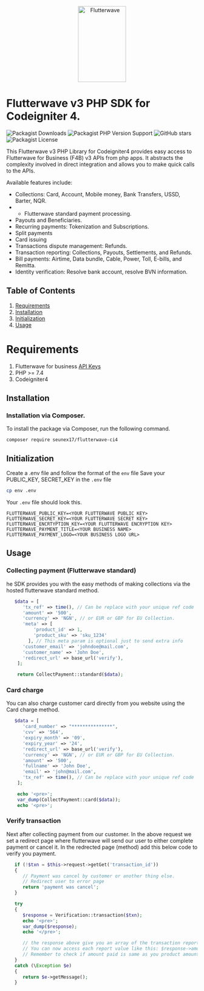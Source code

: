 <p align="center">
    <img title="Flutterwave" height="200" src="https://flutterwave.com/images/logo/full.svg" width="50%"/>
</p>

# Flutterwave v3 PHP SDK for Codeigniter 4.

![Packagist Downloads](https://img.shields.io/packagist/dt/seunex17/flutterwave-ci4)
![Packagist PHP Version Support](https://img.shields.io/packagist/php-v/seunex17/flutterwave-ci4)
![GitHub stars](https://img.shields.io/github/stars/seunex17/flutterwave-ci4)
![Packagist License](https://img.shields.io/packagist/l/seunex17/flutterwave-ci4)

This Flutterwave v3 PHP Library for Codeigniter4 provides easy access to Flutterwave for Business (F4B) v3 APIs from php
apps. It abstracts the complexity involved in direct integration and allows you to make quick calls to the APIs.

Available features include:

- Collections: Card, Account, Mobile money, Bank Transfers, USSD, Barter, NQR.
-
    - Flutterwave standard payment processing.
- Payouts and Beneficiaries.
- Recurring payments: Tokenization and Subscriptions.
- Split payments
- Card issuing
- Transactions dispute management: Refunds.
- Transaction reporting: Collections, Payouts, Settlements, and Refunds.
- Bill payments: Airtime, Data bundle, Cable, Power, Toll, E-bills, and Remitta.
- Identity verification: Resolve bank account, resolve BVN information.

## Table of Contents

1. [Requirements](#requirements)
2. [Installation](#installation)
3. [Initialization](#initialization)
4. [Usage](#usage)

<a id="requirements"></a>

# Requirements

1. Flutterwave for business [API Keys](https://developer.flutterwave.com/docs/integration-guides/authentication)
2. PHP >= 7.4
3. Codeigniter4

<a id="installation"></a>

## Installation

### Installation via Composer.

To install the package via Composer, run the following command.

```shell
composer require seunex17/flutterwave-ci4
```

<a id="initialization"></a>

## Initialization

Create a .env file and follow the format of the `env` file
Save your PUBLIC_KEY, SECRET_KEY in the `.env` file

```bash
cp env .env
```

Your `.env` file should look this.

```env
FLUTTERWAVE_PUBLIC_KEY=<YOUR FLUTTERWAVE PUBLIC KEY>
FLUTTERWAVE_SECRET_KEY=<YOUR FLUTTERWAVE SECRET KEY>
FLUTTERWAVE_ENCRTYPTION_KEY=<YOUR FLUTTERWAVE ENCRYPTION KEY>
FLUTTERWAVE_PAYMENT_TITLE=<YOUR BUSINESS NAME>
FLUTTERWAVE_PAYMENT_LOGO=<YOUR BUSINESS LOGO URL>
```

<a id="usage"></a>

## Usage

### Collecting payment (Flutterwave standard)

he SDK provides you with the easy methods of making collections via the hosted flutterwave standard method.

```php 
   $data = [
	  'tx_ref' => time(), // Can be replace with your unique ref code
	  'amount' => '500',
	  'currency' => 'NGN', // or EUR or GBP for EU Collection.
	  'meta' => [
	      'product_id' => 1,
	      'product_sku' => 'sku_1234'
	    ], // This meta param is optional just to send extra info
	  'customer_email' => 'johndoe@mail.com',
	  'customer_name' => 'John Doe',
	  'redirect_url' => base_url('verify'),
	];

	return CollectPayment::standard($data);
```

### Card charge

You can also charge customer card directly from you website using the Card charge method.

```php 
   $data = [
	  'card_number' => "***************",
	  'cvv' => '564',
	  'expiry_month' => '09',
	  'expiry_year' => '24',
	  'redirect_url' => base_url('verify'),
	  'currency' => 'NGN', // or EUR or GBP for EU Collection.
	  'amount' => '500',
	  'fullname' => 'John Doe',
	  'email' => 'john@mail.com',
	  'tx_ref' => time(), // Can be replace with your unique ref code
    ];

    echo '<pre>';
    var_dump(CollectPayment::card($data));
    echo '<pre>';
```

### Verify transaction

Next after collecting payment from our customer. In the above request we set a redirect page where flutterwave will send
our user to either complete payment or cancel it.
In the redrected page (method) add this below code to verify you payment.

```php
   if (!$txn = $this->request->getGet('transaction_id'))
   {
	  // Payment was cancel by customer or another thing else.
	  // Redirect user to error page
	  return 'payment was cancel';
   }

   try
   {
	  $response = Verification::transaction($txn);
	  echo '<pre>';
	  var_dump($response);
	  echo '</pre>';

	  // the response above give you an array of the transaction report
	  // You can now access each report value like this: $response->amount
	  // Remember to check if amount paid is same as you product amount.
   }
   catch (\Exception $e)
   {
      return $e->getMessage();
   }
```
